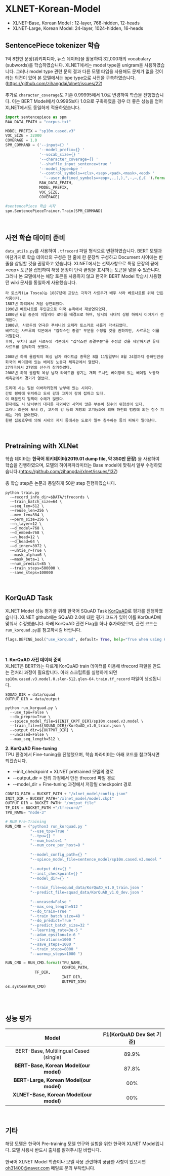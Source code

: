 # XLNET-Korean-Model

* XLNET-Base, Korean Model : 12-layer, 768-hidden, 12-heads
* XLNET-Large, Korean Model: 24-layer, 1024-hidden, 16-heads

## SentencePiece tokenizer 학습
 1억 8천만 문장(위키피디아, 뉴스 데이터)을 활용하여 32,000개의 vocabulary (subwords)를 학습하였습니다. XLNET에서는 model type을 unigram을 사용하였습니다. 그러나 model type 관련 문의 결과 다른 모델 타입을 사용해도 문제가 없을 것이라는 의견이 있어 본 모델에서는 bpe type으로 사전을 구축하였습니다.(https://github.com/zihangdai/xlnet/issues/22)
 <br>
 <br>
 추가로 <code>character_coverage</code>도 기존 0.99995에서 1.0로 변경하여 학습을 진행했습니다. 이는 BERT Model에서 0.9995보다 1.0으로 구축하였을 경우 더 좋은 성능을 얻어 XLNET에서도 동일하게 적용하였습니다. 
 
 
```python
import sentencepiece as spm
RAW_DATA_FPATH = "corpus.txt"

MODEL_PREFIX = "sp10m.cased.v3"
VOC_SIZE = 32000
COVERAGE = 1.0
SPM_COMMAND = ('--input={} '
               '--model_prefix={} '
               '--vocab_size={} '
               '--character_coverage={} '
               '--shuffle_input_sentence=true ' 
               '--model_type=bpe '
               '--control_symbols=<cls>,<sep>,<pad>,<mask>,<eod> '
	             '--user_defined_symbols=<eop>,.,(,),",-,–,£,€ ').format(
               RAW_DATA_FPATH,
               MODEL_PREFIX,
               VOC_SIZE,
               COVERAGE)

#sentencePiece 학습 시작
spm.SentencePieceTrainer.Train(SPM_COMMAND)
```   
<br>

## 사전 학습 데이터 준비  
<code>data_utils.py</code>를 사용하여 <code>.tfrecord</code> 파일 형식으로 변환하였습니다. BERT 모델과 마찬가지로 학습 데이터의 구성은 한 줄에 한 문장씩 구성하고 Document 사이에는 빈 줄을 삽입할 것을 권장하고 있습니다. XLNET에서는 선택사항으로 특정 문장의 끝에 \<eop\> 토큰을 삽입하여 해당 문장이 단락 끝임을 표시하는 토큰을 넣을 수 있습니다. 그러나 본 모델에서는 해당 토큰을 사용하지 않고 한국어 BERT Model 학습시 사용했던 wiki 문서를 동일하게 사용했습니다. 
 
~~~
라 토스카(La Tosca)는 1887년에 프랑스 극작가 사르두가 배우 사라 베르나르를 위해 만든 작품이다.
1887년 파리에서 처음 상연되었다.
1990년 베르나르를 주인공으로 미국 뉴욕에서 재상연되었다.
1800년 6월 중순의 이탈리아 로마를 배경으로 하며, 당시의 시대적 상황 하에서 이야기가 전개된다.
1900년, 사르두의 연극은 푸치니의 오페라 토스카로 새롭게 각색되었다.
베르디는 사드루의 각본에서 "갑작스런 종결" 부분을 수정할 것을 권하지만, 사르루는 이를 거절한다.
후에, 푸치니 또한 사르두의 각본에서 "갑작스런 종결부분"을 수정할 것을 제안하지만 끝내 사르두를 설득하지 못했다.

2008년 하계 올림픽의 복싱 남자 라이트급 종목은 8월 11일일부터 8월 24일까지 중화인민공화국의 베이징에 있는 베이징 노동자 체육관에서 열렸다.
27개국에서 27명의 선수가 참가하였다.
2008년 하계 올림픽 복싱 남자 라이트급 경기는 개최 도시인 베이징에 있는 베이징 노동자 체육관에서 경기가 열렸다.

도리데 시는 일본 이바라키현의 남부에 있는 시이다.
간토 평야에 위치하고 도네 강과 고카이 강에 접하고 있다.
이 때문인지 일찍이 수해가 많았다.
현재에도 시 남서부의 대지를 제외하면 시역이 많은 부분이 침수의 위험성이 있다.
그러나 최근에 도네 강, 고카이 강 등의 제방의 고기능화에 의해 하천의 범람에 의한 침수 피해는 거의 없어졌다.
한편 집중호우에 의해 시내의 저지 등에서는 도로가 일부 침수하는 등의 피해가 일어난다.
~~~
<br>

## Pretraining with XLNet
학습 데이터는 **한국어 위키데이터(2019.01 dump file, 약 350만 문장)** 을 사용하여 학습을 진행하였으며, 모델의 하이퍼파라미터는 Base model에 맞춰서 일부 수정하였습니다.(https://github.com/zihangdai/xlnet/issues/137)
<br>
<br>
총 학습 step은 논문과 동일하게 50만 step 진행하였습니다.

```
python train.py
  -—record_info_dir=$DATA/tfrecords \
  -—train_batch_size=64 \
  -—seq_len=512 \
  -—reuse_len=256 \
  -—mem_len=384 \
  -—perm_size=256 \
  -—n_layer=12 \
  -—d_model=768 \
  -—d_embed=768 \
  -—n_head=12 \
  -—d_head=64 \
  -—d_inner=3072 \
  -—untie_r=True \
  -—mask_alpha=6 \
  -—mask_beta=1 \
  -—num_predict=85 \
  --train_steps=500000 \
  --save_steps=100000
```   
<br>

## KorQuAD Task   
XLNET Model 성능 평가을 위해 한국어 SQuAD Task [KorQuAD](https://korquad.github.io/)로 평가를 진행하였습니다. XLNET github에는 SQuAD 2.0에 대한 평가 코드가 있어 이를 KorQuAD에 맞춰서 수정했습니다. 아래 KorQuAD 관련 Flag를 하나 추가하였으며, 관련 코드는 <code>run_korquad.py</code>를 참고하시길 바랍니다. 

```python
flags.DEFINE_bool("use_korquad", default= True, help="True when using Korquad, False if not")
```  
<br>

**1. KorQuAD 사전 데이터 준비** <br>
XLNET은 BERT와는 다르게 KorQuAD train 데이터를 이용해 tfrecord 파일을 만드는 전처리 과정이 필요합니다. 아래 스크립트를 실행하게 되면 <code>sp10m.cased.v3.model.0.slen-512.qlen-64.train.tf_record</code> 파일이 생성됩니다. 

```
SQUAD_DIR = data/squad
OUTPUT_DIR = data/output

python run_korquad.py \
  --use_tpu=False \
  --do_prepro=True \
  --spiece_model_file=${INIT_CKPT_DIR}/sp10m.cased.v3.model \
  --train_file=${SQUAD_DIR}/KorQuAD_v1.0_train.json \
  --output_dir=${OUTPUT_DIR} \
  --uncased=False \
  --max_seq_length=512 \
```
**2. KorQuAD Fine-tuning** <br>
TPU 환경에서 Fine-tuning을 진행했으며, 학습 파라미터는 아래 코드를 참고하시면 되겠습니다. 

* --init_checkpoint = XLNET pretrained 모델의 경로 
* --output_dir = 전리 과정에서 만든 tfrecord 파일 경로
* --model_dir = Fine-tuning 과정에서 저장될 checkpoint 경로

```python
CONFIG_PATH = BUCKET_PATH + "/xlnet_model/config.json"
INIT_DIR = BUCKET_PATH+"/xlnet_model/model.ckpt"
OUTPUT_DIR = BUCKET_PATH+ "/output_file"
TF_DIR = BUCKET_PATH +"/tfrecord/"
TPU_NAME= "node-3"

# RUN Pre-Training
RUN_CMD = ("python3 run_korquad.py "
           "--use_tpu=True "
           "--tpu={} "
           "--num_hosts=1 "
           "--num_core_per_host=8 "
           
           "--model_config_path={} "
           "--spiece_model_file=sentence_model/sp10m.cased.v3.model "
           
           "--output_dir={} "
           "--init_checkpoint={} "
           "--model_dir={} "
           
           "--train_file=squad_data/KorQuAD_v1.0_train.json "
           "--predict_file=squad_data/KorQuAD_v1.0_dev.json "
           
           "--uncased=False "
           "--max_seq_length=512 "
           "--do_train=True "
           "--train_batch_size=48 "
           "--do_predict=True "
           "--predict_batch_size=32 "
           "--learning_rate=3e-5 "
           "--adam_epsilon=1e-6 "
           "--iterations=1000 "
           "--save_steps=1000 "
           "--train_steps=8000 "
           "--warmup_steps=1000 ")

RUN_CMD = RUN_CMD.format(TPU_NAME,
                         CONFIG_PATH,
			 TF_DIR,
                         INIT_DIR,
                         OUTPUT_DIR)
os.system(RUN_CMD)

```

<br>
<br>

## 성능 평가  

| Model | F1(KorQuAD Dev Set 기준) |
|:---:|:---:|
| BERT-Base, Multilingual Cased (single) | 89.9% |
| **BERT-Base, Korean Model(our model)** | 87.8% |
| **BERT-Large, Korean Model(our model)** | 00% |
| **XLNET-Base, Korean Model(our model)** | 00% |


<br>


## 기타
해당 모델은 한국어 Pre-training 모델 연구와 실험을 위한 한국어 XLNET Model입니다. 모델 사용시 반드시 출처를 밝혀주시길 바랍니다.
<br>
<br>
한국어 XLNET Model 학습이나 모델 사용 관련하여 궁금한 사항이 있으시면 oh31400@naver.com 메일로 문의 부탁립니다. 



